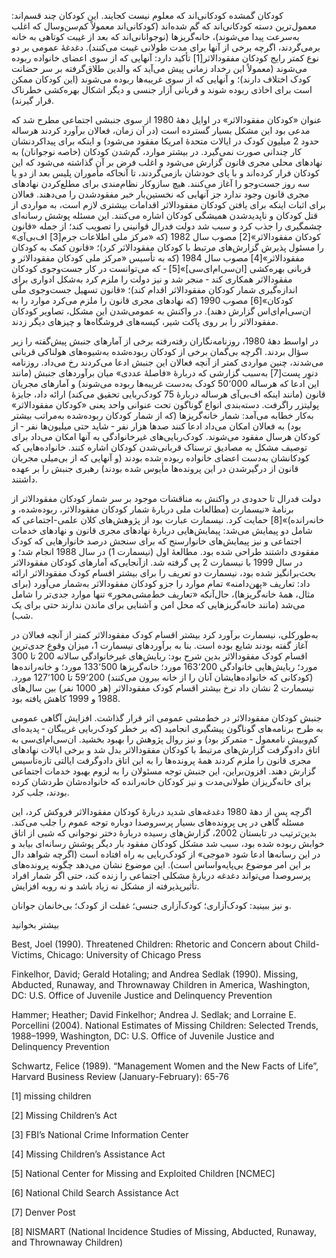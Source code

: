   کودکان گمشده کودکانی‌اند که معلوم نیست کجایند. این کودکان چند قسم‌اند: معمول‌ترین دسته کودکانی‌اند که گم شده‌اند (کودکانی‌اند معمولاً کم‌سن‌وسال که اغلب به‌سرعت پیدا می‌شوند)، خانه‌گریزها (نوجوانانی‌اند که بعد از غیبت کوتاهی به خانه برمی‌گردند، اگرچه برخی از آنها برای مدت طولانی غیبت می‌کنند). دغدغهٔ عمومی بر دو نوع کمتر رایج کودکان مفقودالاثر[1] تأکید دارد: آنهایی که از سوی اعضای خانواده ربوده می‌شوند (معمولاً این رخداد زمانی پیش می‌آید که والدین طلاق‌گرفته بر سر حضانت کودک اختلاف دارند)؛ و آنهایی که از سوی غریبه‌ها ربوده می‌شوند (این کودکان ممکن است برای اخاذی ربوده شوند و قربانی آزار جنسی و دیگر اشکال بهره‌کشی خطرناک قرار گیرند).

 عنوان «کودکان مفقودالاثر» در اوایل دههٔ 1980 از سوی جنبشی اجتماعی مطرح شد که مدعی بود این مشکل بسیار گسترده است (در آن زمان، فعالان برآورد کردند هرساله حدود 2 میلیون کودک در ایالات متحدهٔ امریکا مفقود می‌شود) و اینکه برای پیداکردنشان کار چندانی صورت نمی‌گیرد. در بیشتر موارد، گم‌شدن کودکان (خاصه نوجوانان) به نهادهای محلی مجری قانون گزارش می‌شود و اغلب فرض بر آن گذاشته می‌شود که این کودکان فرار کرده‌اند و با پای خودشان بازمی‌گردند، تا آنجاکه مأموران پلیس بعد از دو یا سه روز جست‌وجو را آغاز می‌کنند. هیچ سازوکار نظام‌مندی برای مطلع‌کردن نهادهای مجری قانون وجود ندارد جز آنهایی که نخستین‌بار خبر مفقودشدن را می‌دهند. فعالان برای اثبات اینکه برای یافتن کودکان مفقودالاثر اقدامات بیشتری لازم است، به مواردی از قتل کودکان و ناپدیدشدن همیشگی کودکان اشاره می‌کنند. این مسئله پوشش رسانه‌ای چشمگیری را جذب کرد و سبب شد دولت فدرال قوانینی را تصویب کند؛ از جمله «قانون کودکان مفقودالاثر»[2] مصوب سال 1982 (که «مرکز ملی اطلاعات جرم[3] اف‌بی‌آی» را مسئول پذیرش گزارش‌های مرتبط با کودکان مفقودالاثر کرد)؛ «قانون کمک به کودکان مفقودالاثر»[4] مصوب سال 1984 (که به تأسیس «مرکز ملی کودکان مفقودالاثر و قربانی بهره‌کشی [ان‌سی‌ام‌ای‌سی]»[5] ‐ که می‌توانست در کار جست‌وجوی کودکان مفقودالاثر همکاری کند ‐ منجر شد و نیز دولت را ملزم کرد به‌شکل ادواری برای اندازه‌گیری شمار کودکان مفقودالاثر اقدام کند)؛ «قانون تسهیل جست‌وجوی ملّی کودکان»[6] مصوب 1990 (که نهادهای مجری قانون را ملزم می‌کرد موارد را به ان‌سی‌ام‌ای‌اس گزارش دهند). در واکنش به عمومی‌شدن این مشکل، تصاویر کودکان مفقودالاثر را بر روی پاکت شیر، کیسه‌های فروشگاه‌‌ها و چیزهای دیگر زدند.

 در اواسط دههٔ 1980، روزنامه‌نگاران رفته‌رفته برخی از آمارهای جنبش پیش‌گفته را زیر سؤال بردند. اگرچه بی‌گمان برخی از کودکان ربوده‌شده به‌شیوه‌های هولناکی قربانی می‌شدند، چنین مواردی کمتر از آنچه فعالان این جنبش ادعا می‌کردند رخ می‌داد. روزنامه دنوِر پست[7] به‌سبب گزارشی که دربارهٔ «فاصلهٔ عددی» میان برآوردهای جنبش (مانند این ادعا که هرساله 50٬000 کودک به‌دست غریبه‌ها ربوده می‌شوند) و آمارهای مجریان قانون (مانند اینکه اف‌بی‌آی هرساله دربارهٔ 75 کودک‌ربایی تحقیق می‌کند) ارائه داد، جایزهٔ پولیتزر راگرفت. دسته‌بندی انواع گوناگون تحت عنوانی واحد یعنی «کودکان مفقودالاثر» به‌کار خطابه می‌آمد: شمار خانه‌گریزها (که از شمار کودکان ربوده‌شده به‌مراتب بیشتر بود) به فعالان امکان می‌داد ادعا کنند صدها هزار نفر ‐ شاید حتی میلیون‌ها نفر ‐ از کودکان هرسال مفقود می‌شوند. کودک‌ربایی‌های غیرخانوادگی به آنها امکان می‌داد برای توصیف مشکل به مصادیق ترسناک قربانی‌شدن کودکان اشاره کنند. خانواده‌هایی که کودکانشان به‌دست اعضای خانواده ربوده شده بودند (و آنهایی که از بی‌میلی مجریان قانون از درگیرشدن در این پرونده‌ها مأیوس شده بودند) رهبری جنبش را بر عهده داشتند.

 دولت فدرال تا حدودی در واکنش به مناقشات موجود بر سر شمار کودکان مفقودالاثر از برنامهٔ «نیسمارت (مطالعات ملی دربارهٔ شمار کودکان مفقودالاثر، ربوده‌شده، و خانه‌‌رانده)»[8] حمایت کرد. نیسمارت عبارت بود از پژوهش‌های کلان علمی-اجتماعی که شامل دو پیمایش می‌شد: پیمایش‌هایی دربارهٔ نهادهای مجری قانون و نهادهای خدمات اجتماعی و نیز پیمایش‌های خانوارسنج که برای سنجش درصد خانوارهایی که کودک مفقودی داشتند طراحی شده بود. مطالعهٔ اول (نیسمارت 1) در سال 1988 انجام شد؛ و در سال 1999 با نیسمارت 2 پی گرفته شد. ازآنجایی‌که آمارهای کودکان مفقودالاثر بحث‌برانگیز شده بود، نیسمارت دو تعریف را برای بیشتر اقسام کودک مفقودالاثر ارائه داد: تعاریف «پهن‌دامنه» تمام موارد را جزو کودکان مفقودالاثر به‌شمار می‌آورد (برای مثال، همهٔ خانه‌گریز‌ها)، حال‌آنکه «تعاریف خط‌مشی‌محور» تنها موارد جدی‌تر را شامل می‌شد (مانند خانه‌گریزهایی که محل امن و آشنایی برای ماندن ندارند حتی برای یک شب).

 به‌طورکلی، نیسمارت برآورد کرد بیشتر اقسام کودک مفقودالاثر کمتر از آنچه فعالان در آغاز گفته بودند شایع بوده است. بنا به برآوردهای نیسمارت 1، میزان وقوع جدی‌ترین اقسام کودک مفقودالاثر بدین شرح بود: ربایش‌های غیرخانوادگی سالانه 200 تا 300 مورد؛ ربایش‌هایی خانوادگی 163٬200 مورد؛ خانه‌گریزها 133٬500 مورد؛ و خانه‌رانده‌ها (کودکانی که خانواده‌هایشان آنان را از خانه بیرون می‌کنند) 59٬200 تا 127٬100 مورد. نیسمارت 2 نشان داد نرخ بیشتر اقسام کودک مفقودالاثر (هر 1000 نفر) بین سال‌های 1988 و 1999 کاهش یافته بود.

جنبش کودکان مفقودالاثر در خط‌مشی عمومی اثر قرار گذاشت. افزایش آگاهی عمومی به طرح برنامه‌های گوناگون پیشگیری انجامید (که بر خطر کودک‌ربایی غریبگان ‐ پدیده‌ای کم‌وبیش نامعمول ‐ متمرکز بود) و نیز روال پژوهش را بهبود بخشید. ان‌سی‌ام‌ای‌سی به اتاق دادوگرفت گزارش‌های مرتبط با کودکان مفقودالاثر بدل شد و برخی ایالات نهادهای مجری قانون را ملزم کردند همهٔ پرونده‌ها را به این اتاق دادوگرفت ایالتی تازه‌تأسیس گزارش دهند. افزون‌براین، این جنبش توجه مسئولان را به لزوم بهبود خدمات اجتماعی برای خانه‌گریزان طولانی‌مدت و نیز کودکان خانه‌رانده که خانواده‌شان طردشان کرده بودند، جلب کرد.

اگرچه پس از دههٔ 1980 دغدغه‌های شدید دربارهٔ کودکان مفقودالاثر فروکش کرد، این مسئله گاهی در پی پرونده‌های بسیار پرسروصدا دوباره توجه عموم را جلب می‌کند. بدین‌ترتیب در تابستان 2002، گزارش‌های رسیده دربارهٔ دختر نوجوانی که شبی از اتاق خوابش ربوده شده بود، سبب شد مشکل کودکان مفقود بار دیگر پوشش رسانه‌ای بیابد و در این رسانه‌ها ادعا شود «موجی» از کودک‌ربایی به راه افتاده است (اگرچه شواهد دال بر این امر موضوع بی‌پایه‌واساس است). این موضوع نشان می‌دهد چگونه پرونده‌های پرسروصدا می‌تواند دغدغه دربارهٔ مشکلی اجتماعی را زنده کند، حتی اگر شمار افراد تأثیرپذیرفته از مشکل نه زیاد باشد و نه روبه افزایش.

و نیز ببینید: کودک‌آزاری؛ کودک‌آزاری جنسی؛ غفلت از کودک؛ بی‌خانمان جوانان.

 بیشتر بخوانید

Best, Joel (1990). Threatened Children: Rhetoric and Concern about Child-Victims, Chicago: University of Chicago Press

Finkelhor, David; Gerald Hotaling; and Andrea Sedlak (1990). Missing, Abducted, Runaway, and Thrownaway Children in America, Washington, DC: U.S. Office of Juvenile Justice and Delinquency Prevention

Hammer; Heather; David Finkelhor; Andrea J. Sedlak; and Lorraine E. Porcellini (2004). National Estimates of Missing Children: Selected Trends, 1988–1999, Washington, DC: U.S. Office of Juvenile Justice and Delinquency Prevention

Schwartz, Felice (1989). “Management Women and the New Facts of Life”, Harvard Business Review (January-February): 65-76

[1] missing children

[2] Missing Children’s Act

[3] FBI’s National Crime Information Center

[4] Missing Children’s Assistance Act

[5] National Center for Missing and Exploited Children [NCMEC]

[6] National Child Search Assistance Act

[7] Denver Post

 [8] NISMART (National Incidence Studies of Missing, Abducted, Runaway, and Thrownaway Children)

 

 

 

 